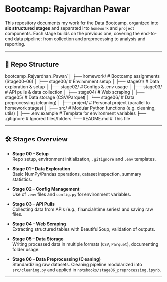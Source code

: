 # Bootcamp: Rajvardhan Pawar

This repository documents my work for the Data Bootcamp, organized into **six structured stages** and separated into `homework` and `project` components. Each stage builds on the previous one, covering the end-to-end data pipeline: from collection and preprocessing to analysis and reporting.

---

## 📂 Repo Structure


bootcamp_Rajvardhan_Pawar/
│
├── homework/ # Bootcamp assignments (Stage00–06)
│ ├── stage00/ # Environment setup
│ ├── stage01/ # Data exploration & setup
│ ├── stage02/ # Configs & .env usage
│ ├── stage03/ # API pulls & data collection
│ ├── stage04/ # Web scraping
│ ├── stage05/ # Data storage (CSV/Parquet)
│ └── stage06/ # Data preprocessing (cleaning)
│
├── project/ # Personal project (parallel to homework stages)
│
├── src/ # Modular Python functions (e.g. cleaning, utils)
│
├── .env.example # Template for environment variables
├── .gitignore # Ignored files/folders
└── README.md # This file


---

## 🛠 Stages Overview

- **Stage 00 – Setup**  
  Repo setup, environment initialization, `.gitignore` and `.env` templates.  

- **Stage 01 – Data Exploration**  
  Basic NumPy/Pandas operations, dataset inspection, summary statistics.  

- **Stage 02 – Config Management**  
  Use of `.env` files and `config.py` for environment variables.  

- **Stage 03 – API Pulls**  
  Collecting data from APIs (e.g., financial/time series) and saving raw files.  

- **Stage 04 – Web Scraping**  
  Extracting structured tables with BeautifulSoup, validation of outputs.  

- **Stage 05 – Data Storage**  
  Writing processed data in multiple formats (`CSV`, `Parquet`), documenting folder usage.  

- **Stage 06 – Data Preprocessing (Cleaning)**  
  Standardizing raw datasets. Cleaning pipeline modularized into `src/cleaning.py` and applied in `notebooks/stage06_preprocessing.ipynb`.  

---

